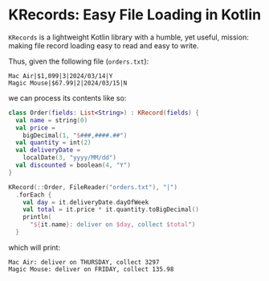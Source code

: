 # KRecords: Easy File Loading in Kotlin

`KRecords` is a lightweight Kotlin library with a humble, yet useful, mission:
making file record loading easy to read and easy to write.

Thus, given the following file (`orders.txt`):

````
Mac Air|$1,099|3|2024/03/14|Y
Magic Mouse|$67.99|2|2024/03/15|N
````

we can process its contents like so:

````kotlin
class Order(fields: List<String>) : KRecord(fields) {
  val name = string(0)
  val price =
    bigDecimal(1, "$###,####.##")
  val quantity = int(2)
  val deliveryDate =
    localDate(3, "yyyy/MM/dd")
  val discounted = boolean(4, "Y")
}

KRecord(::Order, FileReader("orders.txt"), "|")
  .forEach {
    val day = it.deliveryDate.dayOfWeek
    val total = it.price * it.quantity.toBigDecimal()
    println(
      "${it.name}: deliver on $day, collect $total")
  }
````

which will print:

```
Mac Air: deliver on THURSDAY, collect 3297
Magic Mouse: deliver on FRIDAY, collect 135.98
```